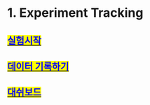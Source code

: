 # 1. Experiment Tracking

## <mark style="color:blue;"></mark>[<mark style="color:blue;">실험시작</mark>](deepdriver.init.md)<mark style="color:blue;"></mark>

## <mark style="color:blue;"></mark>[<mark style="color:blue;">데이터 기록하기</mark>](deepdriver.log.md)<mark style="color:blue;"></mark>

## <mark style="color:blue;"></mark>[<mark style="color:blue;">대쉬보드</mark>](dashboard.md)<mark style="color:blue;"></mark>
